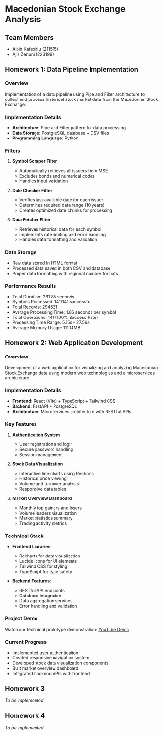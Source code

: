 # Macedonian Stock Exchange Analysis

## Team Members
- Albin Kafexhiu (211515)
- Ajla Zenuni (223199)

## Homework 1: Data Pipeline Implementation

### Overview
Implementation of a data pipeline using Pipe and Filter architecture to collect and process historical stock market data from the Macedonian Stock Exchange.

### Implementation Details
- **Architecture**: Pipe and Filter pattern for data processing
- **Data Storage**: PostgreSQL database + CSV files
- **Programming Language**: Python

### Filters
1. **Symbol Scraper Filter**
   - Automatically retrieves all issuers from MSE
   - Excludes bonds and numerical codes
   - Handles input validation

2. **Date Checker Filter**
   - Verifies last available date for each issuer
   - Determines required data range (10 years)
   - Creates optimized date chunks for processing

3. **Data Fetcher Filter**
   - Retrieves historical data for each symbol
   - Implements rate limiting and error handling
   - Handles data formatting and validation

### Data Storage
- Raw data stored in HTML format
- Processed data saved in both CSV and database
- Proper data formatting with regional number formats

### Performance Results
- Total Duration: 261.85 seconds
- Symbols Processed: 141/141 successful
- Total Records: 294521
- Average Processing Time: 1.86 seconds per symbol
- Total Operations: 141 (100% Success Rate)
- Processing Time Range: 5.15s - 27.56s
- Average Memory Usage: 111.14MB

## Homework 2: Web Application Development

### Overview
Development of a web application for visualizing and analyzing Macedonian Stock Exchange data using modern web technologies and a microservices architecture.

### Implementation Details
- **Frontend**: React (Vite) + TypeScript + Tailwind CSS
- **Backend**: FastAPI + PostgreSQL
- **Architecture**: Microservices architecture with RESTful APIs

### Key Features
1. **Authentication System**
   - User registration and login
   - Secure password handling
   - Session management

2. **Stock Data Visualization**
   - Interactive line charts using Recharts
   - Historical price viewing
   - Volume and turnover analysis
   - Responsive data tables

3. **Market Overview Dashboard**
   - Monthly top gainers and losers
   - Volume leaders visualization
   - Market statistics summary
   - Trading activity metrics

### Technical Stack
- **Frontend Libraries**:
  - Recharts for data visualization
  - Lucide icons for UI elements
  - Tailwind CSS for styling
  - TypeScript for type safety

- **Backend Features**:
  - RESTful API endpoints
  - Database integration
  - Data aggregation services
  - Error handling and validation

### Project Demo
Watch our technical prototype demonstration: [YouTube Demo](https://youtu.be/RJ8Wc3pdDs8)

### Current Progress
- Implemented user authentication
- Created responsive navigation system
- Developed stock data visualization components
- Built market overview dashboard
- Integrated backend APIs with frontend

## Homework 3
*To be implemented*

## Homework 4
*To be implemented*